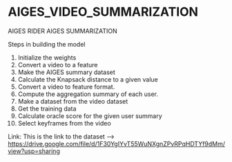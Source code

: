 # AIGES_VIDEO_SUMMARIZATION
AIGES RIDER AIGES SUMMARIZATION

Steps in building the model
1.	Initialize the weights
2.	Convert a video to a feature
3.	Make the AIGES summary dataset
4.	Calculate the Knapsack distance to a given value
5.	Convert a video to feature format.
6.	Compute the aggregation summary of each user.
7.	Make a dataset from the video dataset
8.	Get the training data
9.	Calculate oracle score for the given user summary
10.	Select keyframes from the video

Link: This is the link to the dataset --> https://drive.google.com/file/d/1F30YgIYvT55WuNXgnZPvRPqHDTYf9dMm/view?usp=sharing
